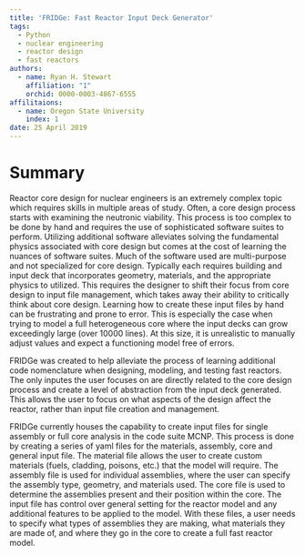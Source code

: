 ```yaml
---
title: 'FRIDGe: Fast Reactor Input Deck Generator'
tags:
  - Python
  - nuclear engineering
  - reactor design
  - fast reactors
authors:
  - name: Ryan H. Stewart
    affiliation: "1"
    orchid: 0000-0003-4867-6555
affilitaions:
  - name: Oregon State University
    index: 1
date: 25 April 2019
---
```


# Summary

Reactor core design for nuclear engineers is an extremely complex topic which requires skills in multiple areas of study.
Often, a core design process starts with examining the neutronic viability.
This process is too complex to be done by hand and requires the use of sophisticated software suites to perform.
Utilizing additional software alleviates solving the fundamental physics associated with core design but comes at the cost of learning the nuances of software suites.
Much of the software used are multi-purpose and not specialized for core design.
Typically each requires building and input deck that incorporates geometry, materials, and the appropriate physics to utilized.
This requires the designer to shift their focus from core design to input file management, which takes away their ability to critically think about core design.
Learning how to create these input files by hand can be frustrating and prone to error.
This is especially the case when trying to model a full heterogeneous core where the input decks can grow exceedingly large (over 10000 lines).
At this size, it is unrealistic to manually adjust values and expect a functioning model free of errors.

FRIDGe was created to help alleviate the process of learning additional code nomenclature when designing, modeling, and testing fast reactors.
The only inputes the user focuses on are directly related to the core design process and create a level of abstraction from the input deck generated.
This allows the user to focus on what aspects of the design affect the reactor, rather than input file creation and management.

FRIDGe currently houses the capability to create input files for single assembly or full core analysis in the code suite MCNP.
This process is done by creating a series of yaml files for the materials, assembly, core and general input file.
The material file allows the user to create custom materials (fuels, cladding, poisons, etc.) that the model will require.
The assembly file is used for individual assemblies, where the user can specify the assembly type, geometry, and materials used.
The core file is used to determine the assemblies present and their position within the core.
The input file has control over general setting for the reactor model and any additional features to be applied to the model.
With these files, a user needs to specify what types of assemblies they are making, what materials they are made of, and where they go in the core to create a full fast reactor model.
